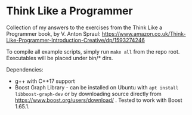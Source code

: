 Think Like a Programmer
=======================

Collection of my answers to the exercises from the Think Like a Programmer book, by V. Anton Spraul: https://www.amazon.co.uk/Think-Like-Programmer-Introduction-Creative/dp/1593274246

To compile all example scripts, simply run `make all` from the repo root. Executables will be placed under bin/* dirs.

Dependencies:
- g++ with C++17 support
- Boost Graph Library - can be installed on Ubuntu with `apt install libboost-graph-dev` or by downloading source directly from https://www.boost.org/users/download/ . Tested to work with Boost 1.65.1.

